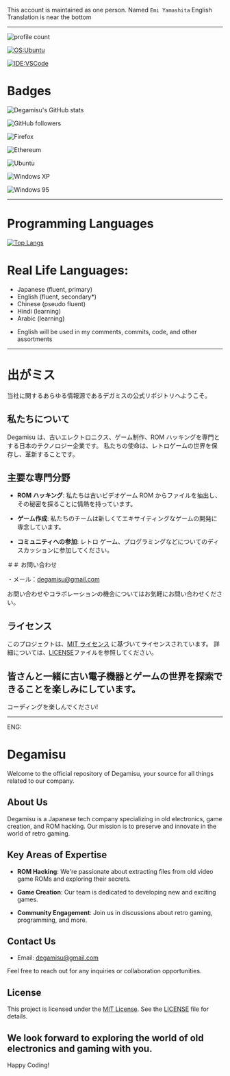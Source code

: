 This account is maintained as one person. Named `Emi Yamashita`
English Translation is near the bottom

---

![profile count](https://komarev.com/ghpvc/?username=degamisu&color=green)&nbsp;

<p align="left"> <a


<p align="left">

  [![OS:Ubuntu](https://img.shields.io/badge/OS-Arch_Linux-blue?style=flat-square&logo=ubuntu)](https://archlinux.org)

  
  [![IDE:VSCode](https://img.shields.io/badge/IDE-VSCode-blue?style=flat-square&logo=visualstudiocode)](https://code.visualstudio.com/)

# Badges
![Degamisu's GitHub stats](https://github-readme-stats.vercel.app/api?username=Degamisu&show_icons=true&theme=radical)

![GitHub followers](https://img.shields.io/github/followers/Degamisu) 

![Firefox](https://img.shields.io/badge/Firefox-FF7139?style=for-the-badge&logo=Firefox-Browser&logoColor=white)

![Ethereum](https://img.shields.io/badge/Ethereum-3C3C3D?style=for-the-badge&logo=Ethereum&logoColor=white)

![Ubuntu](https://img.shields.io/badge/Ubuntu-E95420?style=for-the-badge&logo=ubuntu&logoColor=white)

![Windows XP](https://img.shields.io/badge/Windows%20xp-003399?style=for-the-badge&logo=windowsxp&logoColor=white)

![Windows 95](https://img.shields.io/badge/Windows%2095-008484?style=for-the-badge&logo=windows95&logoColor=white)

---

# Programming Languages

[![Top Langs](https://github-readme-stats.vercel.app/api/top-langs/?username=Degamisu)](https://github.com/anuraghazra/github-readme-stats)

# Real Life Languages:

 - Japanese (fluent, primary)
 - English  (fluent, secondary*)
 - Chinese (pseudo fluent)
 - Hindi (learning)
 - Arabic (learning)

* English will be used in my comments, commits, code, and other assortments

---

# 出がミス

当社に関するあらゆる情報源であるデガミスの公式リポジトリへようこそ。

## 私たちについて

Degamisu は、古いエレクトロニクス、ゲーム制作、ROM ハッキングを専門とする日本のテクノロジー企業です。 私たちの使命は、レトロゲームの世界を保存し、革新することです。

## 主要な専門分野

- **ROM ハッキング**: 私たちは古いビデオゲーム ROM からファイルを抽出し、その秘密を探ることに情熱を持っています。

- **ゲーム作成**: 私たちのチームは新しくてエキサイティングなゲームの開発に専念しています。

- **コミュニティへの参加**: レトロ ゲーム、プログラミングなどについてのディスカッションに参加してください。

＃＃ お問い合わせ

・メール：degamisu@gmail.com

お問い合わせやコラボレーションの機会についてはお気軽にお問い合わせください。

## ライセンス

このプロジェクトは、[MIT ライセンス](LICENSE) に基づいてライセンスされています。 詳細については、[LICENSE](LICENSE)ファイルを参照してください。

皆さんと一緒に古い電子機器とゲームの世界を探索できることを楽しみにしています。
---
コーディングを楽しんでください!

---

ENG:

# Degamisu

Welcome to the official repository of Degamisu, your source for all things related to our company. 

## About Us

Degamisu is a Japanese tech company specializing in old electronics, game creation, and ROM hacking. Our mission is to preserve and innovate in the world of retro gaming.

## Key Areas of Expertise

- **ROM Hacking**: We're passionate about extracting files from old video game ROMs and exploring their secrets.

- **Game Creation**: Our team is dedicated to developing new and exciting games.

- **Community Engagement**: Join us in discussions about retro gaming, programming, and more.

## Contact Us

- Email: degamisu@gmail.com

Feel free to reach out for any inquiries or collaboration opportunities.

## License

This project is licensed under the [MIT License](LICENSE). See the [LICENSE](LICENSE) file for details.

We look forward to exploring the world of old electronics and gaming with you.
---
Happy Coding!
